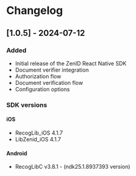 # Changelog

## [1.0.5] - 2024-07-12

### Added

- Initial release of the ZenID React Native SDK
- Document verifier integration
- Authorization flow
- Document verification flow
- Configuration options

### SDK versions

#### iOS

- RecogLib_iOS 4.1.7
- LibZenid_iOS 4.1.7

#### Android

- RecogLibC v3.8.1 - (ndk25.1.8937393 version)
